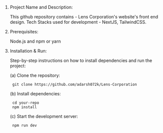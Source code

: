 1. Project Name and Description:

    This github repository contains - Lens Corporation's website's front end design.
    Tech Stacks used for development - NextJS, TailwindCSS.
   
2. Prerequisites:

    Node.js and npm or yarn

3. Installation & Run:

    Step-by-step instructions on how to install dependencies and run the project:
   
    (a) Clone the repository:
   
        git clone https://github.com/adarsh072k/Lens-Corporation
   
    (b) Install dependencies:
   
        cd your-repo
        npm install
   
    (c) Start the development server:
   
        npm run dev
